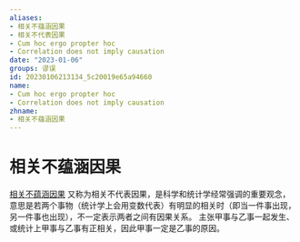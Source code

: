 ```yaml
---
aliases:
- 相关不蕴涵因果
- 相关不代表因果
- Cum hoc ergo propter hoc
- Correlation does not imply causation
date: "2023-01-06"
groups: 谬误
id: 20230106213134_5c20019e65a94660
name:
- Cum hoc ergo propter hoc
- Correlation does not imply causation
zhname:
- 相关不蕴涵因果
---
```


# 相关不蕴涵因果

[相关不蕴涵因果](https://zh.wikipedia.org/wiki/%E7%9B%B8%E9%97%9C%E4%B8%8D%E8%98%8A%E6%B6%B5%E5%9B%A0%E6%9E%9C) 又称为相关不代表因果，是科学和统计学经常强调的重要观念，意思是若两个事物（统计学上会用变数代表）有明显的相关时（即当一件事出现，另一件事也出现），不一定表示两者之间有因果关系。 主张甲事与乙事一起发生、或统计上甲事与乙事有正相关，因此甲事一定是乙事的原因。

